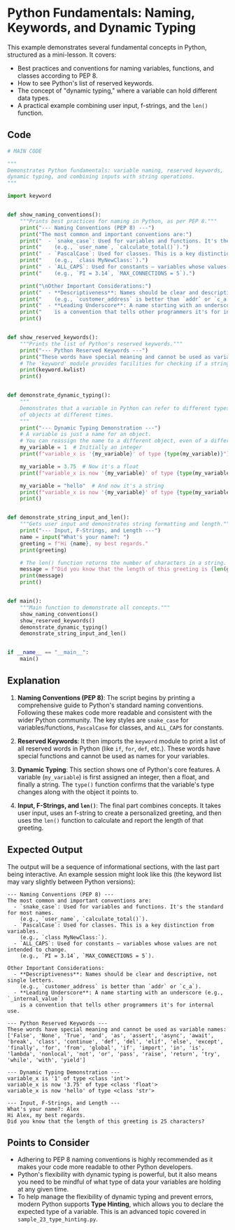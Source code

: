 # Python Fundamentals: Naming, Keywords, and Dynamic Typing

This example demonstrates several fundamental concepts in Python, structured as a mini-lesson. It covers:

-   Best practices and conventions for naming variables, functions, and classes according to PEP 8.
-   How to see Python's list of reserved keywords.
-   The concept of "dynamic typing," where a variable can hold different data types.
-   A practical example combining user input, f-strings, and the `len()` function.

## Code

```python
# MAIN CODE

"""
Demonstrates Python fundamentals: variable naming, reserved keywords,
dynamic typing, and combining inputs with string operations.
"""

import keyword


def show_naming_conventions():
    """Prints best practices for naming in Python, as per PEP 8."""
    print("--- Naming Conventions (PEP 8) ---")
    print("The most common and important conventions are:")
    print("  - `snake_case`: Used for variables and functions. It's the standard for most names.")
    print("    (e.g., `user_name`, `calculate_total()`).")
    print("  - `PascalCase`: Used for classes. This is a key distinction from variables.")
    print("    (e.g., `class MyNewClass:`).")
    print("  - `ALL_CAPS`: Used for constants — variables whose values are not intended to change.")
    print("    (e.g., `PI = 3.14`, `MAX_CONNECTIONS = 5`).")

    print("\nOther Important Considerations:")
    print("  - **Descriptiveness**: Names should be clear and descriptive, not single letters.")
    print("    (e.g., `customer_address` is better than `addr` or `c_a`).")
    print("  - **Leading Underscore**: A name starting with an underscore (e.g., `_internal_value`)")
    print("    is a convention that tells other programmers it's for internal use.")
    print()


def show_reserved_keywords():
    """Prints the list of Python's reserved keywords."""
    print("--- Python Reserved Keywords ---")
    print("These words have special meaning and cannot be used as variable names:")
    # The 'keyword' module provides facilities for checking if a string is a keyword.
    print(keyword.kwlist)
    print()


def demonstrate_dynamic_typing():
    """
    Demonstrates that a variable in Python can refer to different types
    of objects at different times.
    """
    print("--- Dynamic Typing Demonstration ---")
    # A variable is just a name for an object.
    # You can reassign the name to a different object, even of a different type.
    my_variable = 1  # Initially an integer
    print(f"variable_x is '{my_variable}' of type {type(my_variable)}")

    my_variable = 3.75  # Now it's a float
    print(f"variable_x is now '{my_variable}' of type {type(my_variable)}")

    my_variable = "hello"  # And now it's a string
    print(f"variable_x is now '{my_variable}' of type {type(my_variable)}")
    print()


def demonstrate_string_input_and_len():
    """Gets user input and demonstrates string formatting and length."""
    print("--- Input, F-Strings, and Length ---")
    name = input("What's your name?: ")
    greeting = f"Hi {name}, my best regards."
    print(greeting)

    # The len() function returns the number of characters in a string.
    message = f"Did you know that the length of this greeting is {len(greeting)} characters?"
    print(message)
    print()


def main():
    """Main function to demonstrate all concepts."""
    show_naming_conventions()
    show_reserved_keywords()
    demonstrate_dynamic_typing()
    demonstrate_string_input_and_len()


if __name__ == "__main__":
    main()
```

## Explanation

1.  **Naming Conventions (PEP 8)**: The script begins by printing a comprehensive guide to Python's standard naming conventions. Following these makes code more readable and consistent with the wider Python community. The key styles are `snake_case` for variables/functions, `PascalCase` for classes, and `ALL_CAPS` for constants.

2.  **Reserved Keywords**: It then imports the `keyword` module to print a list of all reserved words in Python (like `if`, `for`, `def`, etc.). These words have special functions and cannot be used as names for your variables.

3.  **Dynamic Typing**: This section shows one of Python's core features. A variable (`my_variable`) is first assigned an integer, then a float, and finally a string. The `type()` function confirms that the variable's type changes along with the object it points to.

4.  **Input, F-Strings, and `len()`**: The final part combines concepts. It takes user input, uses an f-string to create a personalized greeting, and then uses the `len()` function to calculate and report the length of that greeting.

## Expected Output

The output will be a sequence of informational sections, with the last part being interactive. An example session might look like this (the keyword list may vary slightly between Python versions):

```
--- Naming Conventions (PEP 8) ---
The most common and important conventions are:
  - `snake_case`: Used for variables and functions. It's the standard for most names.
    (e.g., `user_name`, `calculate_total()`).
  - `PascalCase`: Used for classes. This is a key distinction from variables.
    (e.g., `class MyNewClass:`).
  - `ALL_CAPS`: Used for constants — variables whose values are not intended to change.
    (e.g., `PI = 3.14`, `MAX_CONNECTIONS = 5`).

Other Important Considerations:
  - **Descriptiveness**: Names should be clear and descriptive, not single letters.
    (e.g., `customer_address` is better than `addr` or `c_a`).
  - **Leading Underscore**: A name starting with an underscore (e.g., `_internal_value`)
    is a convention that tells other programmers it's for internal use.

--- Python Reserved Keywords ---
These words have special meaning and cannot be used as variable names:
['False', 'None', 'True', 'and', 'as', 'assert', 'async', 'await', 'break', 'class', 'continue', 'def', 'del', 'elif', 'else', 'except', 'finally', 'for', 'from', 'global', 'if', 'import', 'in', 'is', 'lambda', 'nonlocal', 'not', 'or', 'pass', 'raise', 'return', 'try', 'while', 'with', 'yield']

--- Dynamic Typing Demonstration ---
variable_x is '1' of type <class 'int'>
variable_x is now '3.75' of type <class 'float'>
variable_x is now 'hello' of type <class 'str'>

--- Input, F-Strings, and Length ---
What's your name?: Alex
Hi Alex, my best regards.
Did you know that the length of this greeting is 25 characters?

```

## Points to Consider

-   Adhering to PEP 8 naming conventions is highly recommended as it makes your code more readable to other Python developers.
-   Python's flexibility with dynamic typing is powerful, but it also means you need to be mindful of what type of data your variables are holding at any given time.
-   To help manage the flexibility of dynamic typing and prevent errors, modern Python supports **Type Hinting**, which allows you to declare the expected type of a variable. This is an advanced topic covered in `sample_23_type_hinting.py`.
